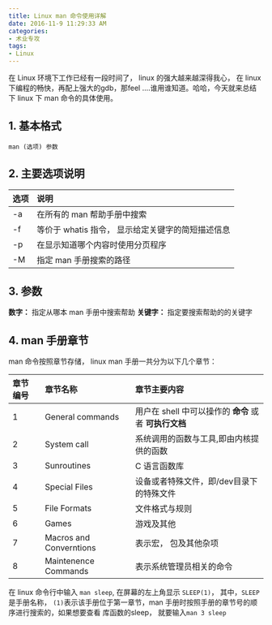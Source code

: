 ```yaml
---
title: Linux man 命令使用详解
date: 2016-11-9 11:29:33 AM
categories:
- 术业专攻
tags: 
- Linux
---
```

在 Linux 环境下工作已经有一段时间了， linux 的强大越来越深得我心， 在 linux 下编程的畅快，再配上强大的gdb，那feel ....谁用谁知道。哈哈，今天就来总结下 linux 下 man 命令的具体使用。
<!-- more -->

## 1. 基本格式
`man (选项) 参数`
## 2. 主要选项说明

|    选项    |	说明		|
|:------------|:--------------|
|	-a		   |  在所有的 man 帮助手册中搜索 |
|	-f			|  等价于  whatis 指令， 显示给定关键字的简短描述信息 |
|  -p			|  在显示知道哪个内容时使用分页程序|
| -M			| 指定 man 手册搜索的路径|

## 3. 参数

**数字：** 指定从哪本 man 手册中搜索帮助
**关键字：** 指定要搜索帮助的的关键字

## 4. man 手册章节
man 命令按照章节存储， linux man 手册一共分为以下几个章节：

|	章节编号	|	章节名称	|	章节主要内容	|
|:-----------------|:-----------------|:---------------------|
|	1				| General commands |	用户在 shell 中可以操作的 **命令** 或者 **可执行文档** |
|2				| System call |	系统调用的函数与工具,即由内核提供的函数 |
|3				| Sunroutines | C 语言函数库	|
|4				| Special Files | 设备或者特殊文件，即/dev目录下的特殊文件 |
|5 				| File Formats | 文件格式与规则	|
|6				| Games 		| 游戏及其他			|
|7				|Macros and Converntions|  表示宏， 包及其他杂项|
|8 				| Maintenence Commands | 表示系统管理员相关的命令|

在 linux 命令行中输入 `man sleep`, 在屏幕的左上角显示 `SLEEP(1)`， 其中，`SLEEP`是手册名称， `(1)`表示该手册位于第一章节，man 手册时按照手册的章节号的顺序进行搜索的，如果想要查看 库函数的sleep， 就要输入`man 3 sleep`
